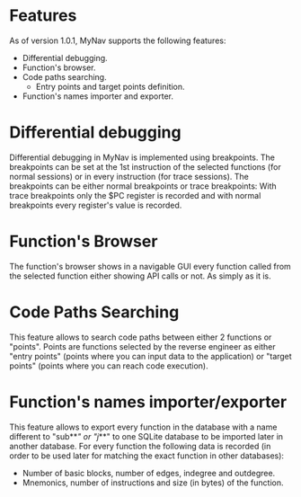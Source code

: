 # Features #

As of version 1.0.1, MyNav supports the following features:

  * Differential debugging.
  * Function's browser.
  * Code paths searching.
    * Entry points and target points definition.
  * Function's names importer and exporter.

# Differential debugging #

Differential debugging in MyNav is implemented using breakpoints. The breakpoints can be set at the 1st instruction of the selected functions (for normal sessions) or in every instruction (for trace sessions). The breakpoints can be either normal breakpoints or trace breakpoints: With trace breakpoints only the $PC register is recorded and with normal breakpoints every register's value is recorded.

# Function's Browser #

The function's browser shows in a navigable GUI every function called from the selected function either showing API calls or not. As simply as it is.

# Code Paths Searching #

This feature allows to search code paths between either 2 functions or "points". Points are functions selected by the reverse engineer as either "entry points" (points where you can input data to the application) or "target points" (points where you can reach code execution).

# Function's names importer/exporter #

This feature allows to export every function in the database with a name different to "sub**_" or "j_**" to one SQLite database to be imported later in another database. For every function the following data is recorded (in order to be used later for matching the exact function in other databases):

  * Number of basic blocks, number of edges, indegree and outdegree.
  * Mnemonics, number of instructions and size (in bytes) of the function.